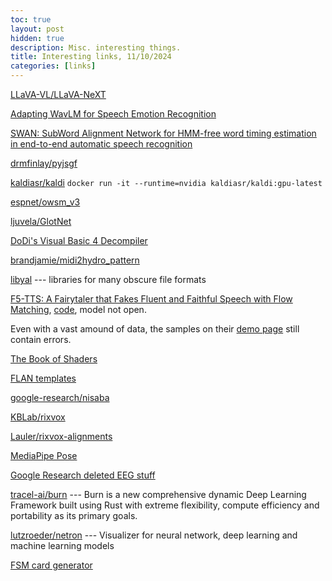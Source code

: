 ```yaml
---
toc: true
layout: post
hidden: true
description: Misc. interesting things.
title: Interesting links, 11/10/2024
categories: [links]
---
```


[LLaVA-VL/LLaVA-NeXT](https://github.com/LLaVA-VL/LLaVA-NeXT)

[Adapting WavLM for Speech Emotion Recognition](https://arxiv.org/abs/2405.04485)

[SWAN: SubWord Alignment Network for HMM-free word timing estimation in end-to-end automatic speech recognition](https://www.isca-archive.org/interspeech_2024/kang24b_interspeech.html)

[drmfinlay/pyjsgf](https://github.com/drmfinlay/pyjsgf)

[kaldiasr/kaldi](https://hub.docker.com/r/kaldiasr/kaldi)
`docker run -it --runtime=nvidia kaldiasr/kaldi:gpu-latest`

[espnet/owsm_v3](https://huggingface.co/espnet/owsm_v3)

[ljuvela/GlotNet](https://github.com/ljuvela/GlotNet)

[DoDi's Visual Basic 4 Decompiler](http://web.archive.org/web/20090301170633/http://vbdis4.angelfire.com/)

[brandjamie/midi2hydro_pattern](https://github.com/brandjamie/midi2hydro_pattern)

[libyal](https://github.com/libyal) --- libraries for many obscure file formats

[F5-TTS: A Fairytaler that Fakes Fluent and Faithful Speech with Flow Matching](https://arxiv.org/abs/2410.06885),
[code](https://github.com/SWivid/F5-TTS),
model not open.

Even with a vast amound of data, the samples on their [demo page](https://swivid.github.io/F5-TTS/) still contain errors.

[The Book of Shaders](https://thebookofshaders.com/)

[FLAN templates](https://github.com/google-research/FLAN/blob/main/flan/baseline_templates.py)

[google-research/nisaba](https://github.com/google-research/nisaba)

[KBLab/rixvox](https://huggingface.co/datasets/KBLab/rixvox)

[Lauler/rixvox-alignments](https://huggingface.co/datasets/Lauler/rixvox-alignments)

[MediaPipe Pose](https://github.com/google-ai-edge/mediapipe/blob/master/docs/solutions/pose.md)

[Google Research deleted EEG stuff](https://github.com/google-research/google-research/commit/41e4f1cbe1db648feb518a60501f638d9c8b25f2#diff-1f44b3f2cd5990a70022d0fc867e9cff70577d546ae1ef3f1cbb8a7f0faa57a0)

[tracel-ai/burn](https://github.com/tracel-ai/burn) --- Burn is a new comprehensive dynamic Deep Learning Framework built using Rust with extreme flexibility, compute efficiency and portability as its primary goals.

[lutzroeder/netron](https://github.com/lutzroeder/netron) --- Visualizer for neural network, deep learning and machine learning models

[FSM card generator](https://www.spaghettimonster.org/2023/12/16/e-card-machine-updated/)

